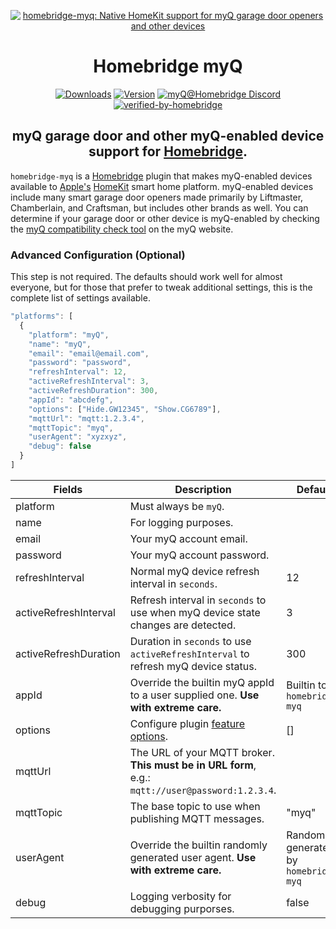 <SPAN ALIGN="CENTER" STYLE="text-align:center">
<DIV ALIGN="CENTER" STYLE="text-align:center">

[![homebridge-myq: Native HomeKit support for myQ garage door openers and other devices](https://raw.githubusercontent.com/hjdhjd/homebridge-myq/master/homebridge-myq.svg)](https://github.com/hjdhjd/homebridge-myq)

# Homebridge myQ

[![Downloads](https://img.shields.io/npm/dt/homebridge-myq?color=%235EB5E5&logo=icloud&logoColor=%23FFFFFF&style=for-the-badge)](https://www.npmjs.com/package/homebridge-myq)
[![Version](https://img.shields.io/npm/v/homebridge-myq?color=%235EB5E5&label=myQ&logo=nextdoor&logoColor=%23FFFFFF&style=for-the-badge)](https://www.npmjs.com/package/homebridge-myq)
[![myQ@Homebridge Discord](https://img.shields.io/discord/432663330281226270?color=%235EB5E5&label=Discord&logo=discord&logoColor=%23FFFFFF&style=for-the-badge)](https://discord.gg/QXqfHEW)
[![verified-by-homebridge](https://img.shields.io/badge/homebridge-verified-blueviolet?color=%23491F59&style=for-the-badge)](https://github.com/homebridge/homebridge/wiki/Verified-Plugins)

## myQ garage door and other myQ-enabled device support for [Homebridge](https://homebridge.io).
</DIV>
</SPAN>

`homebridge-myq` is a [Homebridge](https://homebridge.io) plugin that makes myQ-enabled devices available to [Apple's](https://www.apple.com) [HomeKit](https://www.apple.com/ios/home) smart home platform. myQ-enabled devices include many smart garage door openers made primarily by Liftmaster, Chamberlain, and Craftsman, but includes other brands as well. You can determine if your garage door or other device is myQ-enabled by checking the [myQ compatibility check tool](https://www.myq.com/myq-compatibility) on the myQ website.

### Advanced Configuration (Optional)
This step is not required. The defaults should work well for almost everyone, but for those that prefer to tweak additional settings, this is the complete list of settings available.

```js
"platforms": [
  {
    "platform": "myQ",
    "name": "myQ",
    "email": "email@email.com",
    "password": "password",
    "refreshInterval": 12,
    "activeRefreshInterval": 3,
    "activeRefreshDuration": 300,
    "appId": "abcdefg",
    "options": ["Hide.GW12345", "Show.CG6789"],
    "mqttUrl": "mqtt:1.2.3.4",
    "mqttTopic": "myq",
    "userAgent": "xyzxyz",
    "debug": false
  }
]
```

| Fields                | Description                                                                        | Default | Required |
|-----------------------|------------------------------------------------------------------------------------|---------|----------|
| platform              | Must always be `myQ`.                                                              |         | Yes      |
| name                  | For logging purposes.                                                              |         | No       |
| email                 | Your myQ account email.                                                            |         | Yes      |
| password              | Your myQ account password.                                                         |         | Yes      |
| refreshInterval       | Normal myQ device refresh interval in `seconds`.                                   | 12      | No       |
| activeRefreshInterval | Refresh interval in `seconds` to use when myQ device state changes are detected.   | 3       | No       |
| activeRefreshDuration | Duration in `seconds` to use `activeRefreshInterval` to refresh myQ device status. | 300     | No       |
| appId                 | Override the builtin myQ appId to a user supplied one. **Use with extreme care.**  | Builtin to `homebridge-myq`        | No       |
| options               | Configure plugin [feature options](https://github.com/hjdhjd/homebridge-myq/blob/master/docs/FeatureOptions.md).  | []      | No       |
| mqttUrl               | The URL of your MQTT broker. **This must be in URL form**, e.g.: `mqtt://user@password:1.2.3.4`. |      | No       |
| mqttTopic             | The base topic to use when publishing MQTT messages.                               | "myq"   | No       |
| userAgent             | Override the builtin randomly generated user agent. **Use with extreme care.**   | Randomly generated by `homebridge-myq`   | No       |
| debug                 | Logging verbosity for debugging purporses.                                         | false   | No       |
